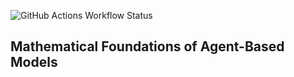 ![GitHub Actions Workflow Status](https://img.shields.io/github/actions/workflow/status/jonaspleyer/2025-theory-of-abms/build.yml?style=flat-square&label=Paper)

## Mathematical Foundations of Agent-Based Models
